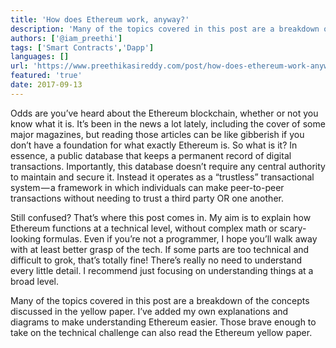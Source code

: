 ```yaml
---
title: 'How does Ethereum work, anyway?'
description: 'Many of the topics covered in this post are a breakdown of the concepts discussed in the yellow paper. I’ve added my own explanations and diagrams to make it easier.'
authors: ['@iam_preethi']
tags: ['Smart Contracts','Dapp']
languages: []
url: 'https://www.preethikasireddy.com/post/how-does-ethereum-work-anyway'
featured: 'true'
date: 2017-09-13
---
```


Odds are you’ve heard about the Ethereum blockchain, whether or not you know what it is. It’s been in the news a lot lately, including the cover of some major magazines, but reading those articles can be like gibberish if you don’t have a foundation for what exactly Ethereum is. So what is it? In essence, a public database that keeps a permanent record of digital transactions. Importantly, this database doesn’t require any central authority to maintain and secure it. Instead it operates as a “trustless” transactional system — a framework in which individuals can make peer-to-peer transactions without needing to trust a third party OR one another.

Still confused? That’s where this post comes in. My aim is to explain how Ethereum functions at a technical level, without complex math or scary-looking formulas. Even if you’re not a programmer, I hope you’ll walk away with at least better grasp of the tech. If some parts are too technical and difficult to grok, that’s totally fine! There’s really no need to understand every little detail. I recommend just focusing on understanding things at a broad level.

Many of the topics covered in this post are a breakdown of the concepts discussed in the yellow paper. I’ve added my own explanations and diagrams to make understanding Ethereum easier. Those brave enough to take on the technical challenge can also read the Ethereum yellow paper.